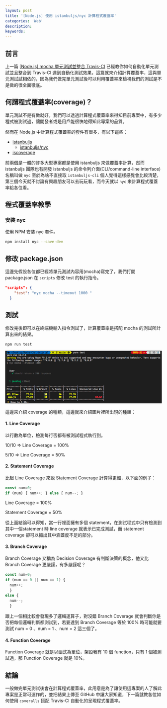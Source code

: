 ```yaml
---
layout: post
title: '[Node.js] 使用 istanbuljs/nyc 計算程式覆蓋率'
categories: 'Web'
description: 
keywords:
---
```


## 前言
上一篇 [[Node.js] mocha 單元測試並整合 Travis-CI](https://andy6804tw.github.io/2018/03/16/travis-ci-tutorial/) 已經教你如何自動化單元測試並且整合到 Travis-CI 達到自動化測試效果，這篇就來介紹計算覆蓋率，這與單元測試試相依的，因為我們做完單元測試後可以利用覆蓋率來檢視我們的測試是不是做的很全面徹底。

## 何謂程式覆蓋率(coverage)？
單元測試不是有做就好，我們可以透過計算程式覆蓋率來得知目前專案中，有多少程式被測試過，讓開發者或是用戶能很快地得知此專案的品質。

然而在 Node.js 中計算程式覆蓋率的套件有很多，有以下這些：

- [istanbuljs](https://github.com/istanbuljs/istanbuljs)
  - [istanbuljs/nyc](https://github.com/istanbuljs/nyc)
- [jscoverage](https://github.com/fishbar/jscoverage)

前兩個是一體的許多大型專案都是使用 istanbuljs 來做覆蓋率計算，然而 istanbuljs 團隊也有開發 istanbuljs 的命令列介面(CLI/command-line interface) 名稱叫做 `nyc` 至於為啥不直接取 `istanbuljs-cli` 個人覺得這樣感覺會比較清楚，第三個今天就不討論有興趣朋友可以去玩玩看，而今天就以 `nyc` 來計算程式覆蓋率給各位看。

## 程式覆蓋率教學

### 安裝 nyc
使用 NPM 安裝 nyc 套件。

```bash
npm install nyc --save-dev
```

## 修改 package.json
這邊先假設各位都已經將單元測試內容用(mocha)寫完了，我們打開 package.json 在 `scripts` 修改 test 的執行指令。

```json
"scripts": {
    "test": "nyc mocha --timeout 1000 "
  }
```

## 測試
修改完後即可以在終端機輸入指令測試了，計算覆蓋率是搭配 mocha 的測試所計算出來的結果。

```bash
npm run test
```

<img src="/images/posts/web/2018/img1070321-1.png">


這邊來介紹 coverage 的種類，這邊就來介紹圖片裡所出現的種類：

#### 1. Line Coverage
以行數為單位，檢測每行否都有被測試程式執行到。

10/10 => Line Coverage = 100%

5/10 => Line Coverage = 50%

#### 2. Statement Coverage
比起 Line Coverage 來說 Statement Coverage 計算得更細，以下面的例子：

```js
const num=0;
if (num) { num++; } else { num--; }
```

Line Coverage = 100%

Statement Coverage = 50%

從上面結論可以得知，當一行裡面擁有多個 statement，在測試程式中只有檢測到其中一個statement 時 line coverage 就表示已完成測試，而 statement coverage 卻可以抓出其中涵蓋度不足的部分。

#### 3. Branch Coverage
Branch Coverage 又稱為 Decision Coverage 有判斷決策的概念，他又比 Branch Coverage 更嚴謹，有多嚴謹呢？

```js
const num=0;
if (num == 0 || num == 1) { 
  num++; 
  } 
else { 
  num--; 
  }
```

跟上一個相比較會發現多了邏輯運算子，對沒錯 Branch Coverage 就會判斷你是否把每個邏輯判斷都測試到，若要達到 Branch Coverage 等於 100% 時可能就要測試 num = 0 、num = 1 、num = 2 這三個了。


#### 4. Function Coverage
Function Coverage 就是以函式為單位，架設我有 10 個 function，只有 1 個被測試過，那 Function Coverage 就是 10%。


## 結論
一般做完單元測試後會在計算程式覆蓋率，此用意是為了讓使用這專案的人了解此專案是正常可運作的，並把結果上傳至 GitHub 中讓大家知道，下一篇就教各位如何使用 `coveralls` 搭配 Travis-CI 自動化的呈現程式覆蓋率。
